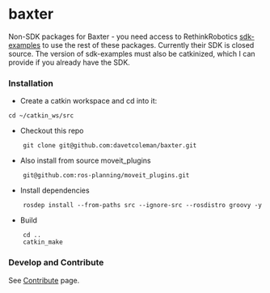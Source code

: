 baxter
======

Non-SDK packages for Baxter - you need access to RethinkRobotics [sdk-examples](https://github.com/RethinkRobotics/sdk-examples) to use the rest of these packages. Currently their SDK is closed source. The version of sdk-examples must also be catkinized, which I can provide if you already have the SDK.


### Installation

* Create a catkin workspace and cd into it:
```
cd ~/catkin_ws/src
```
* Checkout this repo
```
    git clone git@github.com:davetcoleman/baxter.git
```
* Also install from source moveit_plugins
```
    git@github.com:ros-planning/moveit_plugins.git
```
* Install dependencies
```
    rosdep install --from-paths src --ignore-src --rosdistro groovy -y
```
* Build
```
    cd ..
    catkin_make
```

### Develop and Contribute

See [Contribute](https://github.com/osrf/baxter/blob/master/CONTRIBUTING.md) page.
